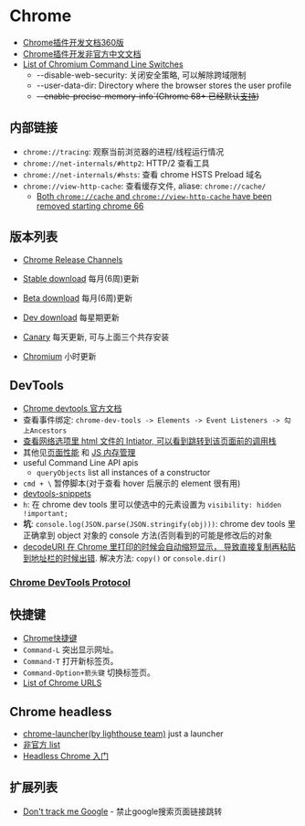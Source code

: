 # Chrome

* [Chrome插件开发文档360版](http://open.chrome.360.cn/extension_dev/overview.html)
* [Chrome插件开发非官方中文文档](https://crxdoc-zh.appspot.com/apps/about_apps.html)
* [List of Chromium Command Line Switches](https://peter.sh/experiments/chromium-command-line-switches/)
  * --disable-web-security: 关闭安全策略, 可以解除跨域限制
  * --user-data-dir: Directory where the browser stores the user profile
  * ~~--enable-precise-memory-info`(Chrome 68+ 已经默认[支持](https://stackoverflow.com/questions/46264685/chrome-enable-precise-memory-info-doesnt-work-and-performance-memory-is-still))~~

## 内部链接

* `chrome://tracing`: 观察当前浏览器的进程/线程运行情况
* `chrome://net-internals/#http2`: HTTP/2 查看工具
* `chrome://net-internals/#hsts`: 查看 chrome HSTS Preload 域名
* `chrome://view-http-cache`: 查看缓存文件, aliase: `chrome://cache/`
  * [Both `chrome://cache` and `chrome://view-http-cache` have been removed starting chrome 66](https://superuser.com/questions/1316540/where-has-chrome-cache-been-moved-to)

## 版本列表

* [Chrome Release Channels](https://www.chromium.org/getting-involved/dev-channel)
* [Stable download](https://www.google.com/chrome/browser/desktop/index.html?platform=mac) 每月(6周)更新
* [Beta download](https://www.google.com/chrome/browser/beta.html?platform=mac&extra=betachannel) 每月(6周)更新
* [Dev download](https://www.google.com/chrome/browser/desktop/index.html?platform=mac&extra=devchannel) 每星期更新

* [Canary](https://www.google.com/chrome/browser/canary.html?platform=mac) 每天更新, 可与上面三个共存安装
* [Chromium](https://download-chromium.appspot.com/) 小时更新

## DevTools

* [Chrome devtools 官方文档](https://developers.google.com/web/tools/chrome-devtools/)
* 查看事件绑定: `chrome-dev-tools -> Elements -> Event Listeners -> 勾上Ancestors`
* [查看网络选项里 html 文件的 Intiator, 可以看到跳转到该页面前的调用栈](https://stackoverflow.com/questions/11194971/break-when-window-location-changes)
* 其他见[页面性能](2015-12-21-Performance.md#Chrome%20dev%20tools) 和 [JS 内存管理](2017-02-21-Javascript内存管理.md)
* useful Command Line API apis
  * `queryObjects` list all instances of a constructor
* `cmd + \` 暂停脚本(对于查看 hover 后展示的 element 很有用)
* [devtools-snippets](https://github.com/bgrins/devtools-snippets)
* `h`: 在 chrome dev tools 里可以使选中的元素设置为 `visibility: hidden !important;`
* **坑**: `console.log(JSON.parse(JSON.stringify(obj)))`: chrome dev tools 里正确拿到 object 对象的 console 方法(否则看到的可能是修改后的对象
* [decodeURI 在 Chrome 里打印的时候会自动缩短显示， 导致直接复制再粘贴到地址栏的时候出错](https://stackoverflow.com/questions/19184313/disable-url-shortening-formatting-in-chromes-console). 解决方法: `copy()` or  `console.dir()`

### [Chrome DevTools Protocol](2019-10-23-v8-inspector.md)

## 快捷键

* [Chrome快捷键](https://support.google.com/chrome/answer/165450?hl=zh-Hans)
* `Command-L` 突出显示网址。
* `Command-T` 打开新标签页。
* `Command-Option+箭头键` 切换标签页。
* [List of Chrome URLS](chrome://about/)

## Chrome headless

* [chrome-launcher(by lighthouse team)](https://github.com/GoogleChrome/chrome-launcher) just a launcher
* [非官方 list](https://medium.com/@kensoh/chromeless-chrominator-chromy-navalia-lambdium-ghostjs-autogcd-ef34bcd26907)
* [Headless Chrome 入门](https://zhuanlan.zhihu.com/p/29207391)

## 扩展列表

* [Don't track me Google](https://chrome.google.com/webstore/detail/gdbofhhdmcladcmmfjolgndfkpobecpg) - 禁止google搜索页面链接跳转